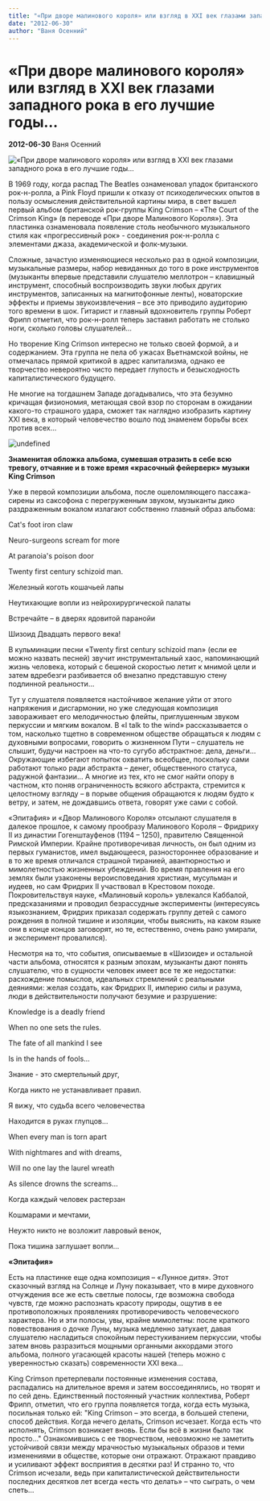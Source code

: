 ```yaml
---
title: "«При дворе малинового короля» или взгляд в XXI век глазами западного рока в его лучшие годы…"
date: "2012-06-30"
author: "Ваня Осенний"
---
```


# «При дворе малинового короля» или взгляд в XXI век глазами западного рока в его лучшие годы…

**2012-06-30** Ваня Осенний

![«При дворе малинового короля» или взгляд в XXI век глазами западного рока в его лучшие годы…](http://sinistersaladmusikal.files.wordpress.com/2010/04/100_3424-1.jpg)

В 1969 году, когда распад The Beatles ознаменовал упадок британского рок-н-ролла, а Pink Floyd пришли к отказу от психоделических опытов в пользу осмысления действительной картины мира, в свет вышел первый альбом британской рок-группы King Crimson – «The Court of the Crimson King» (в переводе «При дворе Малинового Короля»). Эта пластинка ознаменовала появление столь необычного музыкального стиля как «прогрессивный рок» - соединения рок-н-ролла с элементами джаза, академической и фолк-музыки.

Сложные, зачастую изменяющиеся несколько раз в одной композиции, музыкальные размеры, набор невиданных до того в роке инструментов (музыканты впервые представили слушателю меллотрон – клавишный инструмент, способный воспроизводить звуки любых других инструментов, записанных на магнитофонные ленты), новаторские эффекты и приемы звукоизвлечения – все это приводило аудиторию того времени в шок. Гитарист и главный вдохновитель группы Роберт Фрипп отметил, что рок-н-ролл теперь заставил работать не столько ноги, сколько головы слушателей…

Но творение King Crimson интересно не только своей формой, а и содержанием. Эта группа не пела об ужасах Вьетнамской войны, не отмечалась прямой критикой в адрес капитализма, однако ее творчество невероятно чисто передает глупость и безысходность капиталистического будущего.

Не многие на тогдашнем Западе догадывались, что эта безумно кричащая физиономия, метающая свой взор по сторонам в ожидании какого-то страшного удара, сможет так наглядно изобразить картину XXI века, в который человечество вошло под знаменем борьбы всех против всех…

![undefined](http://www.1000recordings.com/images/artist-k/king-crimson-476-l.jpg)

**Знаменитая обложка альбома, сумевшая отразить в себе всю тревогу, отчаяние и в тоже время «красочный фейерверк» музыки King Crimson**

Уже в первой композиции альбома, после ошеломляющего пассажа-сирены из саксофона с перегруженным звуком, музыканты дико раздраженным вокалом излагают собственно главный образ альбома:

Cat's foot iron claw

Neuro-surgeons scream for more

At paranoia's poison door

Twenty first century schizoid man.

Железный коготь кошачьей лапы

Неутихающие вопли из нейрохирургической палаты

Встречайте – в дверях ядовитой паранойи

Шизоид Двадцать первого века!

В кульминации песни «Twenty first century schizoid man» (если ее можно назвать песней) звучит инструментальный хаос, напоминающий жизнь человека, который с бешеной скоростью летит к мнимой цели и затем вдребезги разбивается об внезапно представшую стену подлинной реальности… 

Тут у слушателя появляется настойчивое желание уйти от этого напряжения и дисгармонии, но уже следующая композиция завораживает его мелодичностью флейты, приглушенным звуком перкуссии и мягким вокалом. В «I talk to the wind» рассказывается о том, насколько тщетно в современном обществе обращаться к людям с духовными вопросами, говорить о жизненном Пути – слушатель не слышит, будучи настроен на что-то сугубо абстрактное: дела, деньги… Окружающие избегают попыток охватить всеобщее, поскольку сами работают только ради абстракта – денег, общественного статуса, радужной фантазии… А многие из тех, кто не смог найти опору в частном, кто поняв ограниченность всякого абстракта, стремится к целостному взгляду – в порыве общения обращаются к людям будто к ветру, и затем, не дождавшись ответа, говорят уже сами с собой.

«Эпитафия» и «Двор Малинового Короля» отсылают слушателя в далекое прошлое, к самому прообразу Малинового Короля – Фридриху II из династии Гогенштауфенов (1194 – 1250), правителю Священной Римской Империи. Крайне противоречивая личность, он был одним из первых гуманистов, имел выдающееся, разностороннее образование и в то же время отличался страшной тиранией, авантюрностью и мимолетностью жизненных убеждений. Во время правления на его землях были узаконены вероисповедания христиан, мусульман и иудеев, но сам Фридрих II участвовал в Крестовом походе. Покровительствуя науке, «Малиновый король» увлекался Каббалой, предсказаниями и проводил безрассудные эксперименты (интересуясь языкознанием, Фридрих приказал содержать группу детей с самого рождения в полной тишине и изоляции, чтобы выяснить, на каком языке они в конце концов заговорят, но те, естественно, очень рано умирали, и эксперимент провалился).

Несмотря на то, что события, описываемые в «Шизоиде» и остальной части альбома, относятся к разным эпохам, музыканты дают понять слушателю, что в сущности человек имеет все те же недостатки: расхождение помыслов, идеальных стремлений с реальными деяниями: желая создать, как Фридрих II, империю силы и разума, люди в действительности получают безумие и разрушение:

Knowledge is a deadly friend

When no one sets the rules.

The fate of all mankind I see

Is in the hands of fools…

Знание - это смертельный друг, 

Когда никто не устанавливает правил.

Я вижу, что судьба всего человечества

Находится в руках глупцов…

When every man is torn apart

With nightmares and with dreams,

Will no one lay the laurel wreath

As silence drowns the screams…

Когда каждый человек растерзан

Кошмарами и мечтами,

Неужто никто не возложит лавровый венок,

Пока тишина заглушает вопли…

 **«Эпитафия»**

Есть на пластинке еще одна композиция – «Лунное дитя». Этот сказочный взгляд на Солнце и Луну показывает, что в мире духовного отчуждения все же есть светлые полосы, где возможна свобода чувств, где можно распознать красоту природы, ощутив в ее противоположных проявлениях противоречивость человеческого характера. Но и эти полосы, увы, крайне мимолетны: после краткого повествования о дочке Луны, музыка медленно затухает, давая слушателю насладиться спокойным перестукиванием перкуссии, чтобы затем вновь разразиться мощными органными аккордами этого альбома, полного угасающей красоты нашей (теперь можно с уверенностью сказать) современности XXI века…

King Crimson претерпевали постоянные изменения состава, распадались на длительное время и затем воссоединялись, но творят и по сей день. Единственный постоянный участник коллектива, Роберт Фрипп, отметил, что его группа появляется тогда, когда есть музыка, посильная только ей: "King Crimson – это всегда, в большей степени, способ действия. Когда нечего делать, Crimson исчезает. Когда есть что исполнять, Crimson возникает вновь. Если бы всё в жизни было так просто…" Ознакомившись с ее творчеством, невозможно не заметить устойчивой связи между мрачностью музыкальных образов и теми изменениями в обществе, которые они отражают. Отражают правдиво и усиливают эффект восприятия в десятки раз! И странно то, что Crimson исчезали, ведь при капиталистической действительности последних десятков лет всегда «есть что делать» – что сыграть, о чем спеть…